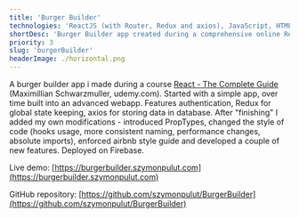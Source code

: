 ```yaml
---
title: 'Burger Builder'
technologies: 'ReactJS (with Router, Redux and axios), JavaScript, HTML5, CSS3'
shortDesc: 'Burger Builder app created during a comprehensive online React course.'
priority: 3
slug: 'burgerBuilder'
headerImage: ./horizontal.png
---
```


A burger builder app i made during a course [React - The Complete Guide](https://www.udemy.com/course/react-the-complete-guide-incl-redux/) (Maximillian Schwarzmuller, udemy.com). Started with a simple app, over time built into an advanced webapp. Features authentication, Redux for global state keeping, axios for storing data in database. After "finishing" I added my own modifications - introduced PropTypes, changed the style of code (hooks usage, more consistent naming, performance changes, absolute imports), enforced airbnb style guide and developed a couple of new features. Deployed on Firebase.

Live demo: [https://burgerbuilder.szymonpulut.com](https://burgerbuilder.szymonpulut.com)

GitHub repository: [https://github.com/szymonpulut/BurgerBuilder](https://github.com/szymonpulut/BurgerBuilder)
